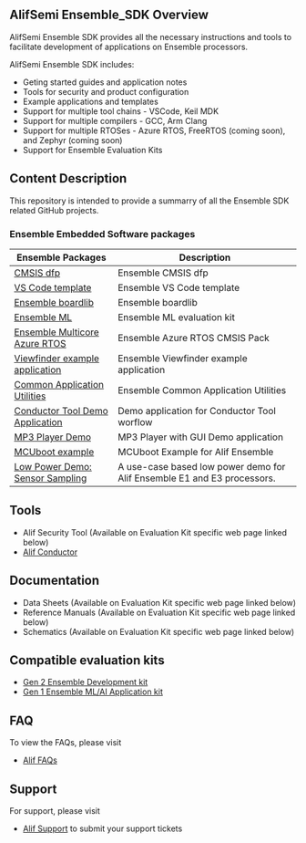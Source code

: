 ## AlifSemi Ensemble_SDK Overview
AlifSemi Ensemble SDK provides all the necessary instructions and tools to facilitate development of applications on Ensemble processors.

AlifSemi Ensemble SDK includes:
* Geting started guides and application notes
* Tools for security and product configuration
* Example applications and templates
* Support for multiple tool chains - VSCode, Keil MDK
* Support for multiple compilers - GCC, Arm Clang
* Support for multiple RTOSes - Azure RTOS, FreeRTOS (coming soon), and Zephyr (coming soon)
* Support for Ensemble Evaluation Kits

## Content Description
This repository is intended to provide a summarry of all the Ensemble SDK related GitHub projects.
### Ensemble Embedded Software packages
Ensemble Packages | Description
---------------------- | -----------
[CMSIS dfp](https://github.com/alifsemi/alif_ensemble-cmsis-dfp) | Ensemble CMSIS dfp
[VS Code template](https://github.com/alifsemi/alif_vscode-template) | Ensemble VS Code template
[Ensemble boardlib](https://github.com/alifsemi/alif_boardlib) | Ensemble boardlib
[Ensemble ML](https://github.com/alifsemi/alif_ml-embedded-evaluation-kit) | Ensemble ML evaluation kit
[Ensemble Multicore Azure RTOS](https://github.com/alifsemi/alif_ensemble-vscode-multicore) | Ensemble Azure RTOS CMSIS Pack
[Viewfinder example application](https://github.com/alifsemi/alif_M55-viewfinder) | Ensemble Viewfinder example application
[Common Application Utilities](https://github.com/alifsemi/alif_common-app-utils) | Ensemble Common Application Utilities
[Conductor Tool Demo Application](https://github.com/alifsemi/alif_conductor-demo) | Demo application for Conductor Tool worflow
[MP3 Player Demo](https://github.com/alifsemi/alif_mp3player) | MP3 Player with GUI Demo application
[MCUboot example](https://github.com/alifsemi/alif_mcuboot_example) | MCUboot Example for Alif Ensemble
[Low Power Demo: Sensor Sampling](https://github.com/alifsemi/alif_LowPower_SensorSampling) | A use-case based low power demo for Alif Ensemble E1 and E3 processors.

## Tools
* Alif Security Tool (Available on Evaluation Kit specific web page linked below)
* [Alif Conductor](https://conductor.alifsemi.com/)

## Documentation
* Data Sheets (Available on Evaluation Kit specific web page linked below)
* Reference Manuals (Available on Evaluation Kit specific web page linked below)
* Schematics (Available on Evaluation Kit specific web page linked below)

## Compatible evaluation kits
* [Gen 2 Ensemble Development kit](https://alifsemi.com/support/kits/ensemble-devkit-gen2/)
* [Gen 1 Ensemble ML/AI Application kit](https://alifsemi.com/support/kits/ai-ml-appkit/)

## FAQ
To view the FAQs, please visit
* [Alif FAQs](https://alifsemi.com/support/faqs/)
## Support
For support, please visit
* [Alif Support](https://alifsemi.com/support/technical-support/) to submit your support tickets
